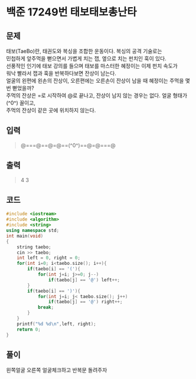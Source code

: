 # 백준 17249번 태보태보총난타

## 문제

태보(TaeBo)란, 태권도와 복싱을 조합한 운동이다. 복싱의 공격 기술로는</br>
민첩하게 앞주먹을 뻗으면서 가볍게 치는 잽, 옆으로 치는 펀치인 훅이 있다.</br>
선풍적인 인기에 태보 강의를 들으며 태보를 마스터한 혜정이는 이제 펀치 속도가</br>
워낙 빨라서 잽과 훅을 반복하다보면 잔상이 남는다.</br>
얼굴의 왼편에 왼손의 잔상이, 오른편에는 오른손이 잔상이 남을 때 혜정이는 주먹을 몇 번 뻗었을까?</br>
주먹의 잔상은 =로 시작하여 @로 끝나고, 잔상이 남지 않는 경우는 없다. 얼굴 형태가 (^0^) 꼴이고, </br>
주먹의 잔상이 같은 곳에 위치하지 않는다.</br>

## 입력
> @===@==@=@==(^0^)==@=@===@

## 출력
> 4 3

## 코드
```c++
#include <iostream>
#include <algorithm>
#include <string>
using namespace std;
int main(void)
{
    string taebo;
    cin >> taebo;
    int left = 0, right = 0;
    for(int i=0; i<taebo.size(); i++){
        if(taebo[i] == '('){
            for(int j=i; j>=0; j--)
                if(taebo[j] == '@') left++;
        }
        if(taebo[i] == ')'){
            for(int j=i; j< taebo.size(); j++)
                if(taebo[j] == '@') right++;
            break;
        }       
    }
    printf("%d %d\n",left, right);
    return 0;
}
```

## 풀이
왼쪽얼굴 오른쪽 얼굴체크하고 반복문 돌려주자 
